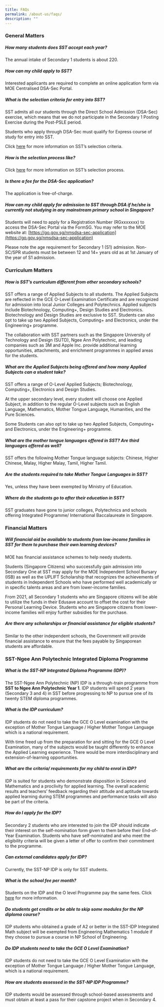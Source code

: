```yaml
---
title: FAQs
permalink: /about-us/faqs/
description: ""
---
```

### General Matters
##### How many students does SST accept each year?

The annual intake of Secondary 1 students is about 220.

##### How can my child apply to SST?
Interested applicants are required to complete an online application form via MOE Centralised DSA-Sec Portal.

##### What is the selection criteria for entry into SST?
SST admits all our students through the Direct School Admission (DSA-Sec) exercise, which means that we do not participate in the Secondary 1 Posting Exercise during the Post-PSLE period.

Students who apply through DSA-Sec must qualify for Express course of study for entry into SST.

Click [here](https://www.sst.edu.sg/admission/selection-criteria/) for more information on SST’s selection criteria.

##### How is the selection process like?
Click [here](https://www.sst.edu.sg/admission/secondary-1-admission/) for more information on SST’s selection process.

##### Is there a fee for the DSA-Sec application?
The application is free-of-charge.

##### How can my child apply for admission to SST through DSA if he/she is currently not studying in any mainstream primary school in Singapore?
Students will need to apply for a Registration Number (RGxxxxxxx) to access the DSA-Sec Portal via the FormSG. You may refer to the MOE website at: [https://go.gov.sg/nmsdsa-sec-application](https://go.gov.sg/nmsdsa-sec-application)

Please note the age requirement for Secondary 1 (S1) admission. Non-SC/SPR students must be between 12 and 14+ years old as at 1st January of the year of S1 admission.

### Curriculum Matters

##### How is SST’s curriculum different from other secondary schools?
SST offers a range of Applied Subjects to all students. The Applied Subjects are reflected in the GCE O-Level Examination Certificate and are recognized for admission into local Junior Colleges and Polytechnics. Applied subjects include Biotechnology, Computing+, Design Studies and Electronics. Biotechnology and Design Studies are exclusive to SST. Students can also opt to take up two Applied Subjects, Computing+ and Electronics, under the Engineering+ programme.

The collaboration with SST partners such as the Singapore University of Technology and Design (SUTD), Ngee Ann Polytechnic, and leading companies such as 3M and Apple Inc. provide additional learning opportunities, attachments, and enrichment programmes in applied areas for the students.

##### What are the Applied Subjects being offered and how many Applied Subjects can a student take?
SST offers a range of O-Level Applied Subjects; Biotechnology, Computing+, Electronics and Design Studies.

At the upper secondary level, every student will choose one Applied Subject, in addition to the regular O-Level subjects such as English Language, Mathematics, Mother Tongue Language, Humanities, and the Pure Sciences.

Some Students can also opt to take up two Applied Subjects, Computing+ and Electronics, under the Engineering+ programme.

##### What are the mother tongue languages offered in SST? Are third languages offered as well?
SST offers the following Mother Tongue language subjects: Chinese, Higher Chinese, Malay, Higher Malay, Tamil, Higher Tamil.

##### Are the students required to take Mother Tongue Languages in SST?
Yes, unless they have been exempted by Ministry of Education.

##### Where do the students go to after their education in SST?
SST graduates have gone to junior colleges, Polytechnics and schools offering Integrated Programme/ International Baccalaureate in Singapore.


### Financial Matters

##### Will financial aid be available to students from low-income families in SST for them to purchase their own learning devices?
MOE has financial assistance schemes to help needy students.

Students (Singapore Citizens) who successfully gain admission into Secondary One at SST may apply for the MOE Independent School Bursary (ISB) as well as the UPLIFT Scholarship that recognizes the achievements of students in Independent Schools who have performed well academically or in specific talents areas and are from lower-income families.

From 2021, all Secondary 1 students who are Singapore citizens will be able to utilize the funds in their Edusave account to offset the cost for their Personal Learning Device. Students who are Singapore citizens from lower-income families will enjoy further subsidies for the purchase.

##### Are there any scholarships or financial assistance for eligible students?
Similar to the other independent schools, the Government will provide  financial assistance to ensure that the fees payable by Singaporean students are affordable.

### SST-Ngee Ann Polytechnic Integrated Diploma Programme

##### What is the SST-NP Integrated Diploma Programme (IDP)?  
The SST-Ngee Ann Polytechnic (NP) IDP is a through-train programme from **SST to Ngee Ann Polytechnic Year 1**. IDP students will spend 2 years (Secondary 3 and 4) in SST before progressing to NP to pursue one of its twenty STEM diploma programmes.


##### What is the IDP curriculum? 

IDP students do not need to take the GCE O Level examination with the exception of Mother Tongue Language / Higher Mother Tongue Language which is a national requirement.

With time freed up from the preparation for and sitting for the GCE O Level Examination, many of the subjects would be taught differently to enhance the Applied Learning experience. There would be more interdisciplinary and extension-of-learning opportunities. 

##### What are the criteria/ requirements for my child to enrol in IDP?
IDP is suited for students who demonstrate disposition in Science and Mathematics and a proclivity for applied learning. The overall academic results and teachers’ feedback regarding their attitude and aptitude towards applied learning during STEM programmes and performance tasks will also be part of the criteria.

##### How do I apply for the IDP?
Secondary 2 students who are interested to join the IDP should indicate their interest on the self-nomination form given to them before their End-of-Year Examination. Students who have self-nominated and who meet the eligibility criteria will be given a letter of offer to confirm their commitment to the programme.

##### Can external candidates apply for IDP?
Currently, the SST-NP IDP is only for SST students.

##### What is the school fee per month?  
Students on the IDP and the O level Programme pay the same fees. Click [here](https://www.sst.edu.sg/student-admission/school-fees/) for more information.

##### Do students get credits or be able to skip some modules for the NP diploma course?
IDP students who obtained a grade of A2 or better in the SST-IDP Integrated Math subject will be exempted from Engineering Mathematics 1 module if they choose to pursue a course in NP School of Engineering.

##### Do IDP students need to take the GCE O Level Examination? 
IDP students do not need to take the GCE O Level Examination with the exception of Mother Tongue Language / Higher Mother Tongue Language, which is a national requirement. 

##### How are students assessed in the SST-NP IDP Programme?
IDP students would be assessed through school-based assessments and must obtain at least a pass for their capstone project when in Secondary 4.


